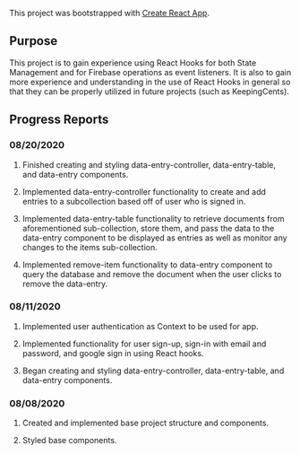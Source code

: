 This project was bootstrapped with [Create React App](https://github.com/facebook/create-react-app).

## Purpose

This project is to gain experience using React Hooks for both State Management and for Firebase operations as
event listeners. It is also to gain more experience and understanding in the use of React Hooks in general so
that they can be properly utilized in future projects (such as KeepingCents).

## Progress Reports

### 08/20/2020

1. Finished creating and styling data-entry-controller, data-entry-table, and data-entry components.

2. Implemented data-entry-controller functionality to create and add entries to a subcollection based
off of user who is signed in.

3. Implemented data-entry-table functionality to retrieve documents from aforementioned sub-collection,
store them, and pass the data to the data-entry component to be displayed as entries as well as monitor
any changes to the items sub-collection.

4. Implemented remove-item functionality to data-entry component to query the database and remove the
document when the user clicks to remove the data-entry.

### 08/11/2020

1. Implemented user authentication as Context to be used for app.

2. Implemented functionality for user sign-up, sign-in with email and password, and google sign in using React hooks.

3. Began creating and styling data-entry-controller, data-entry-table, and data-entry components.

### 08/08/2020

1. Created and implemented base project structure and components.

2. Styled base components.

